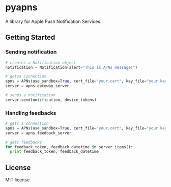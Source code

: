 # pyapns

A library for Apple Push Notification Services.

## Getting Started

### Sending notification

```python
# creates a Notification object
notification = Notification(alert="This is APNs message!")

# getsa connection
apns = APNs(use_sandbox=True, cert_file="your.cert", key_file="your.key")
server = apns.gateway_server

# sends a notification
server.send(notification, device_tokens)
```

### Handling feedbacks

```python
# gets a connection
apns = APNs(use_sandbox=True, cert_file="your.cert", key_file="your.key")
server = apns.feedback_server

# gets feedbacks
for feedback_token, feedback_datetime in server.items():
  print feedback_token, feedback_datetime
```

## License

MIT license.
